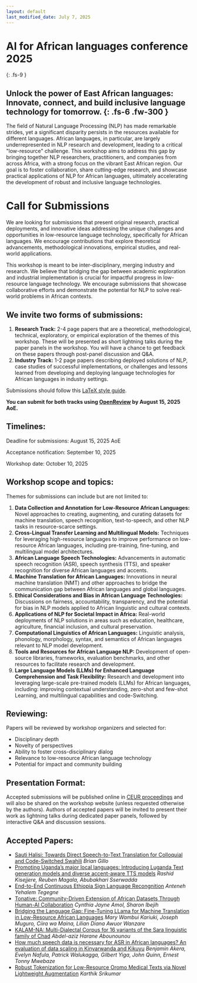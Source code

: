 ```yaml
---
layout: default
last_modified_date: July 7, 2025
---
```


# AI for African languages conference 2025
{: .fs-9 }

Unlock the power of East African languages: Innovate, connect, and build inclusive language technology for tomorrow.
{: .fs-6 .fw-300 }
---

The field of Natural Language Processing (NLP) has made remarkable strides, yet a significant disparity persists in the resources available for different languages. African languages, in particular, are largely underrepresented in NLP research and development, leading to a critical "low-resource" challenge. This workshop aims to address this gap by bringing together NLP researchers, practitioners, and companies from across Africa, with a strong focus on the vibrant East African region. Our goal is to foster collaboration, share cutting-edge research, and showcase practical applications of NLP for African languages, ultimately accelerating the development of robust and inclusive language technologies.

# Call for Submissions

We are looking for submissions that present original research, practical deployments, and innovative ideas addressing the unique challenges and opportunities in low-resource language technology, specifically for African languages. We encourage contributions that explore theoretical advancements, methodological innovations, empirical studies, and real-world applications.

This workshop is meant to be inter-disciplinary, merging industry and research. We believe that bridging the gap between academic exploration and industrial implementation is crucial for impactful progress in low-resource language technology. We encourage submissions that showcase collaborative efforts and demonstrate the potential for NLP to solve real-world problems in African contexts.

## We invite two forms of submissions:

1.  **Research Track:** 2-4 page papers that are a theoretical, methodological, technical, exploratory, or empirical exploration of the themes of this workshop. These will be presented as short lightning talks during the paper panels in the workshop. You will have a chance to get feedback on these papers through post-panel discussion and Q\&A.
2.  **Industry Track:** 1-2 page papers describing deployed solutions of NLP, case studies of successful implementations, or challenges and lessons learned from developing and deploying language technologies for African languages in industry settings.

Submissions should follow this [LaTeX style guide](https://www.google.com/search?q=https://www.overleaf.com/latex/templates/association-for-computational-linguistics-acl-2024-proceedings-template/gvcqczbwggtx).

**You can submit for both tracks using [OpenReview](https://openreview.net/group?id=ICLR.cc/2025/Workshop/ug_lang_conf) by August 15, 2025 AoE.**

## Timelines:

Deadline for submissions: August 15, 2025 AoE

Acceptance notification: September 10, 2025

Workshop date: October 10, 2025

## Workshop scope and topics:

Themes for submissions can include but are not limited to:

1.  **Data Collection and Annotation for Low-Resource African Languages:** Novel approaches to creating, augmenting, and curating datasets for machine translation, speech recognition, text-to-speech, and other NLP tasks in resource-scarce settings.
2.  **Cross-Lingual Transfer Learning and Multilingual Models:** Techniques for leveraging high-resource languages to improve performance on low-resource African languages, including pre-training, fine-tuning, and multilingual model architectures.
3.  **African Language Speech Technologies:** Advancements in automatic speech recognition (ASR), speech synthesis (TTS), and speaker recognition for diverse African languages and accents.
4.  **Machine Translation for African Languages:** Innovations in neural machine translation (NMT) and other approaches to bridge the communication gap between African languages and global languages.
5.  **Ethical Considerations and Bias in African Language Technologies:** Discussions on fairness, accountability, transparency, and the potential for bias in NLP models applied to African linguistic and cultural contexts.
6.  **Applications of NLP for Societal Impact in Africa:** Real-world deployments of NLP solutions in areas such as education, healthcare, agriculture, financial inclusion, and cultural preservation.
7.  **Computational Linguistics of African Languages:** Linguistic analysis, phonology, morphology, syntax, and semantics of African languages relevant to NLP model development.
8.  **Tools and Resources for African Language NLP:** Development of open-source libraries, frameworks, evaluation benchmarks, and other resources to facilitate research and development.
9. **Large Language Models (LLMs) for Enhanced Language Comprehension and Task Flexibility:** Research and development into leveraging large-scale pre-trained models (LLMs) for African languages, including: improving contextual understanding, zero-shot and few-shot Learning, and multilingual capabilities and code-Switching.

## Reviewing:

Papers will be reviewed by workshop organizers and selected for:

  - Disciplinary depth
  - Novelty of perspectives
  - Ability to foster cross-disciplinary dialog
  - Relevance to low-resource African language technology
  - Potential for impact and community building

## Presentation Format:

Accepted submissions will be published online in [CEUR proceedings](https://ceur-ws.org/) and will also be shared on the workshop website (unless requested otherwise by the authors). Authors of accepted papers will be invited to present their work as lightning talks during dedicated paper panels, followed by interactive Q\&A and discussion sessions.

## Accepted Papers:
* [Sauti Halisi: Towards Direct Speech-to-Text Translation for Colloquial and Code-Switched Swahili](https://openreview.net/forum?id=56Htag39aE)
_Brian Gillo_
* [Promoting Uganda’s major local languages: Introducing Luganda Text generation models and diverse accent-aware TTS models](https://openreview.net/forum?id=X5W4iEdnLk)
_Rashid Kisejjere, Reuben Magala, Abubakhari Sserwadda_
* [End-to-End Continuous Ethiopia Sign Language Recongnition](https://openreview.net/forum?id=QeJ1VNSwHQ)
_Anteneh Yehalem Tegegne_
* [Tonative: Community-Driven Extension of African Datasets Through Human-AI Collaboration](https://openreview.net/forum?id=BEddoSwcEi)
_Cynthia Jayne Amol, Sharon Ibejih_
* [Bridging the Language Gap: Fine-Tuning LLama for Machine Translation in Low-Resource African Languages](https://openreview.net/forum?id=IVpC4xW0tV)
_Mary Wambui Kariuki, Joseph Muguro, Ciira wa Maina, Lilian Diana Awuor Wanzare_
* [KALAM-NA: Multi-Dialectal Corpus for 16 variants of the Sara linguistic family of Chad](https://openreview.net/forum?id=haGLuSZQlS)
_Abdel-aziz Harane Abounounou_
* [How much speech data is necessary for ASR in African languages? An evaluation of data scaling in Kinyarwanda and Kikuyu](https://openreview.net/forum?id=9lNrLnnWGN)
_Benjamin Akera, Evelyn Nafula, Patrick Walukagga, Gilbert Yiga, John Quinn, Ernest Tonny Mwebaze_
* [Robust Tokenization for Low-Resource Oromo Medical Texts via Novel Lightweight Augmentation](https://openreview.net/forum?id=i1QAk9R82A)
_Karthik Srikumar_

